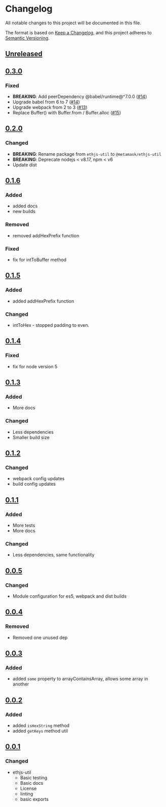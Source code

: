 # Changelog
All notable changes to this project will be documented in this file.

The format is based on [Keep a Changelog](https://keepachangelog.com/en/1.0.0/),
and this project adheres to [Semantic Versioning](https://semver.org/spec/v2.0.0.html).

## [Unreleased]

## [0.3.0]
### Fixed
- **BREAKING**: Add peerDependency @babel/runtime@^7.0.0 ([#14](https://github.com/MetaMask/ethjs-util/pull/14))
- Upgrade babel from 6 to 7 ([#14](https://github.com/MetaMask/ethjs-util/pull/14))
- Upgrade webpack from 2 to 3 ([#13](https://github.com/MetaMask/ethjs-util/pull/13))
- Replace Buffer() with Buffer.from / Buffer.alloc ([#15](https://github.com/MetaMask/ethjs-util/pull/15))

## [0.2.0]
### Changed
- **BREAKING**: Rename package from `ethjs-util` to `@metamask/ethjs-util`
- **BREAKING**: Deprecate nodejs < v8.17, npm < v6
- Update dist

## [0.1.6]
### Added
- added docs
- new builds

### Removed
- removed addHexPrefix function

### Fixed
- fix for intToBuffer method

## [0.1.5]
### Added
- added addHexPrefix function

### Changed
- intToHex - stopped padding to even.

## [0.1.4]
### Fixed
- fix for node version 5

## [0.1.3]
### Added
- More docs

### Changed
- Less dependencies
- Smaller build size

## [0.1.2]
### Changed
- webpack config updates
- build config updates

## [0.1.1]
### Added
- More tests
- More docs

### Changed
- Less dependencies, same functionality


## [0.0.5]
### Changed
- Module configuration for es5, webpack and dist builds

## [0.0.4]
### Removed
- Removed one unused dep

## [0.0.3]
### Added
- added `some` property to arrayContainsArray, allows some array in another

## [0.0.2]
### Added
- added `isHexString` method
- added `getKeys` method util

## [0.0.1]
### Changed
- ethjs-util
  - Basic testing
  - Basic docs
  - License
  - linting
  - basic exports

[Unreleased]: https://github.com/MetaMask/ethjs-util/compare/v0.3.0...HEAD
[0.3.0]: https://github.com/MetaMask/ethjs-util/compare/v0.2.0...v0.3.0
[0.2.0]: https://github.com/MetaMask/ethjs-util/compare/v0.1.6...v0.2.0
[0.1.6]: https://github.com/MetaMask/ethjs-util/compare/v0.1.5...v0.1.6
[0.1.5]: https://github.com/MetaMask/ethjs-util/compare/v0.1.4...v0.1.5
[0.1.4]: https://github.com/MetaMask/ethjs-util/compare/v0.1.3...v0.1.4
[0.1.3]: https://github.com/MetaMask/ethjs-util/compare/v0.1.2...v0.1.3
[0.1.2]: https://github.com/MetaMask/ethjs-util/compare/v0.1.1...v0.1.2
[0.1.1]: https://github.com/MetaMask/ethjs-util/compare/v0.0.5...v0.1.1
[0.0.5]: https://github.com/MetaMask/ethjs-util/compare/v0.0.4...v0.0.5
[0.0.4]: https://github.com/MetaMask/ethjs-util/compare/v0.0.3...v0.0.4
[0.0.3]: https://github.com/MetaMask/ethjs-util/compare/v0.0.2...v0.0.3
[0.0.2]: https://github.com/MetaMask/ethjs-util/compare/v0.0.1...v0.0.2
[0.0.1]: https://github.com/MetaMask/ethjs-util/releases/tag/v0.0.1
